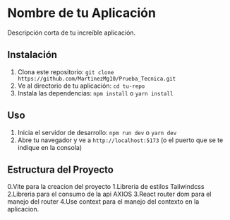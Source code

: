 # Nombre de tu Aplicación

Descripción corta de tu increíble aplicación.

## Instalación

1. Clona este repositorio: `git clone https://github.com/MartinezMg10/Prueba_Tecnica.git`
2. Ve al directorio de tu aplicación: `cd tu-repo`
3. Instala las dependencias: `npm install` o `yarn install`

## Uso

1. Inicia el servidor de desarrollo: `npm run dev` o `yarn dev`
2. Abre tu navegador y ve a `http://localhost:5173` (o el puerto que se te indique en la consola)


## Estructura del Proyecto
0.Vite para la creacion del proyecto
1.Libreria de estilos Tailwindcss
2.Libreria para el consumo de la api AXIOS
3.React router dom para el manejo del router
4.Use context para el manejo del contexto en la aplicacion.



